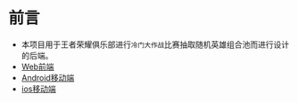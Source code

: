 # 前言
- 本项目用于王者荣耀俱乐部进行`冷门大作战`比赛抽取随机英雄组合池而进行设计的后端。
- [Web前端](https://github.com/weiran1999/hok-front)
- [Android移动端](https://github.com/weiran1999/hok-lottery-android)
- [ios移动端](https://github.com/weiran1999/hok-lottery-ios)
